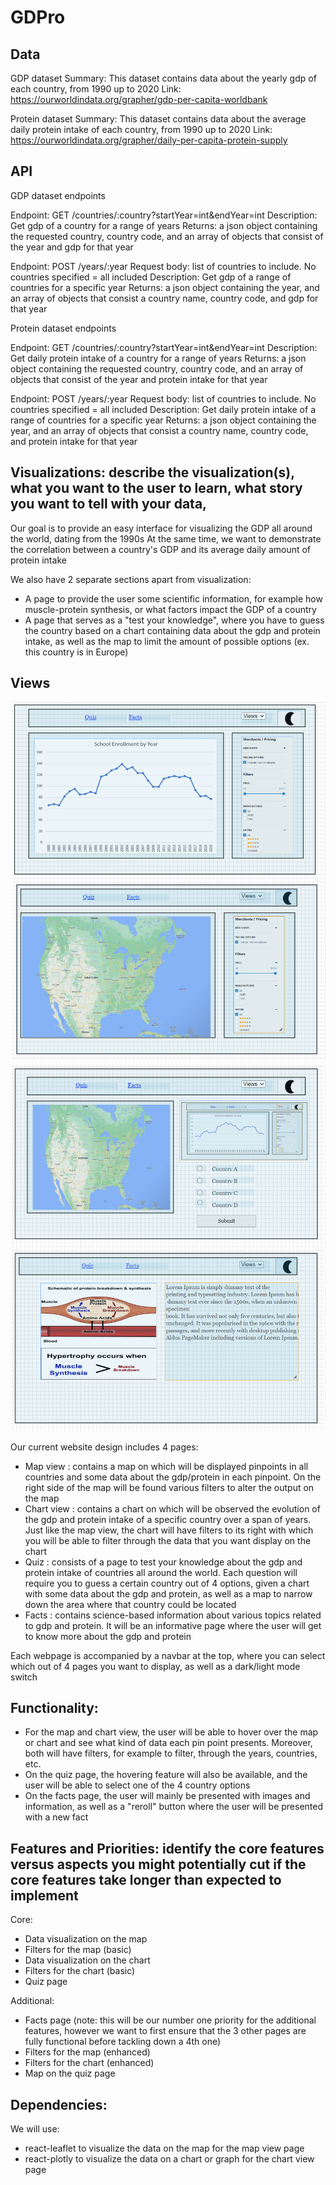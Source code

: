 # GDPro

## Data
GDP dataset
Summary: This dataset contains data about the yearly gdp of each country, from 1990 up to 2020
Link: https://ourworldindata.org/grapher/gdp-per-capita-worldbank

Protein dataset
Summary: This dataset contains data about the average daily protein intake of each country, from 1990 up to 2020
Link: https://ourworldindata.org/grapher/daily-per-capita-protein-supply

## API
GDP dataset endpoints

Endpoint: GET /countries/:country?startYear=int&endYear=int
Description: Get gdp of a country for a range of years
Returns: a json object containing the requested country, country code, and an array of objects that consist of the year and gdp for that year

Endpoint: POST /years/:year
Request body: list of countries to include. No countries specified = all included
Description: Get gdp of a range of countries for a specific year
Returns: a json object containing the year, and an array of objects that consist a country name, country code, and gdp for that year

Protein dataset endpoints

Endpoint: GET /countries/:country?startYear=int&endYear=int
Description: Get daily protein intake of a country for a range of years
Returns: a json object containing the requested country, country code, and an array of objects that consist of the year and protein intake for that year

Endpoint: POST /years/:year
Request body: list of countries to include. No countries specified = all included
Description: Get daily protein intake of a range of countries for a specific year
Returns: a json object containing the year, and an array of objects that consist a country name, country code, and protein intake for that year

## Visualizations: describe the visualization(s), what you want to the user to learn, what story you want to tell with your data,

Our goal is to provide an easy interface for visualizing the GDP all around the world, dating from the 1990s
At the same time, we want to demonstrate the correlation between a country's GDP and its average daily amount of protein intake 

We also have 2 separate sections apart from visualization:
- A page to provide the user some scientific information, for example how muscle-protein synthesis, or what factors impact the GDP of a country
- A page that serves as a "test your knowledge", where you have to guess the country based on a chart containing data about the gdp and protein intake,
as well as the map to limit the amount of possible options (ex. this country is in Europe)

## Views

![Wireframes1](./wireframes1.PNG)
![Wireframes2](./wireframes2.PNG)

Our current website design includes 4 pages:
- Map view : contains a map on which will be displayed pinpoints in all countries and some data about the gdp/protein in each pinpoint. On the right side of the map will be found various filters to alter the output on the map
- Chart view : contains a chart on which will be observed the evolution of the gdp and protein intake of a specific country over a span of years. Just like the map view, the chart will have filters to its right with which you will be able to filter through the data that you want display on the chart
- Quiz : consists of a page to test your knowledge about the gdp and protein intake of countries all around the world. Each question will require you to guess a certain country out of 4 options, given a chart with some data about the gdp and protein, as well as a map to narrow down the area where that country could be located
- Facts : contains science-based information about various topics related to gdp and protein. It will be an informative page where the user will get to know more about the gdp and protein

Each webpage is accompanied by a navbar at the top, where you can select which out of 4 pages you want to display, as well as a dark/light mode switch

## Functionality:

- For the map and chart view, the user will be able to hover over the map or chart and see what kind of data each pin point presents. Moreover, both
will have filters, for example to filter, through the years, countries, etc.
- On the quiz page, the hovering feature will also be available, and the user will be able to select one of the 4 country options
- On the facts page, the user will mainly be presented with images and information, as well as a "reroll" button where the user will be presented with a new fact

## Features and Priorities: identify the core features versus aspects you might potentially cut if the core features take longer than expected to implement

Core:
- Data visualization on the map
- Filters for the map (basic)
- Data visualization on the chart
- Filters for the chart (basic)
- Quiz page

Additional:
- Facts page (note: this will be our number one priority for the additional features, however we want to first ensure that the 3 other pages are fully functional before tackling down a 4th one)
- Filters for the map (enhanced)
- Filters for the chart (enhanced)
- Map on the quiz page

## Dependencies:

We will use:
- react-leaflet to visualize the data on the map for the map view page
- react-plotly to visualize the data on a chart or graph for the chart view page